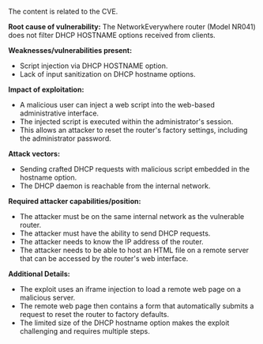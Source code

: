 The content is related to the CVE.

**Root cause of vulnerability:**
The NetworkEverywhere router (Model NR041) does not filter DHCP HOSTNAME options received from clients.

**Weaknesses/vulnerabilities present:**
- Script injection via DHCP HOSTNAME option.
- Lack of input sanitization on DHCP hostname options.

**Impact of exploitation:**
- A malicious user can inject a web script into the web-based administrative interface.
- The injected script is executed within the administrator's session.
- This allows an attacker to reset the router's factory settings, including the administrator password.

**Attack vectors:**
- Sending crafted DHCP requests with malicious script embedded in the hostname option.
- The DHCP daemon is reachable from the internal network.

**Required attacker capabilities/position:**
- The attacker must be on the same internal network as the vulnerable router.
- The attacker must have the ability to send DHCP requests.
- The attacker needs to know the IP address of the router.
- The attacker needs to be able to host an HTML file on a remote server that can be accessed by the router's web interface.

**Additional Details:**
- The exploit uses an iframe injection to load a remote web page on a malicious server.
- The remote web page then contains a form that automatically submits a request to reset the router to factory defaults.
- The limited size of the DHCP hostname option makes the exploit challenging and requires multiple steps.